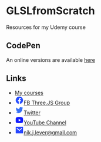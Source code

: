 # GLSLfromScratch
Resources for my Udemy course

## CodePen
An online versions are available [here](https://codepen.io/collection/ngRMbq/)

## Links
- [My courses](http://niklever.com/courses)
- ![icon](images/facebook.png)[FB Three.JS Group](https://www.facebook.com/groups/nikthreejs)
- ![icon](images/twitter.png)[Twitter](https://twitter.com/NikLever)
- ![icon](images/youtube.png)[YouTube Channel](https://youtube.com/c/NikLever)
- ![icon](images/mail.png)[nik.j.lever@gmail.com](mailto:nik.j.lever@gmail.com)
